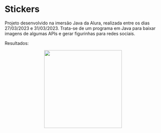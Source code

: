 # Stickers
Projeto desenvolvido na imersão Java da Alura, realizada entre os dias 27/03/2023 e 31/03/2023. Trata-se de um programa em Java para baixar imagens de algumas APIs e gerar figurinhas para redes sociais.

Resultados:

<div align="center">
<img src="https://user-images.githubusercontent.com/110551143/229195044-21630b26-1460-4632-8154-8ebeb6b87ba7.png" width="250px" />
</div>

